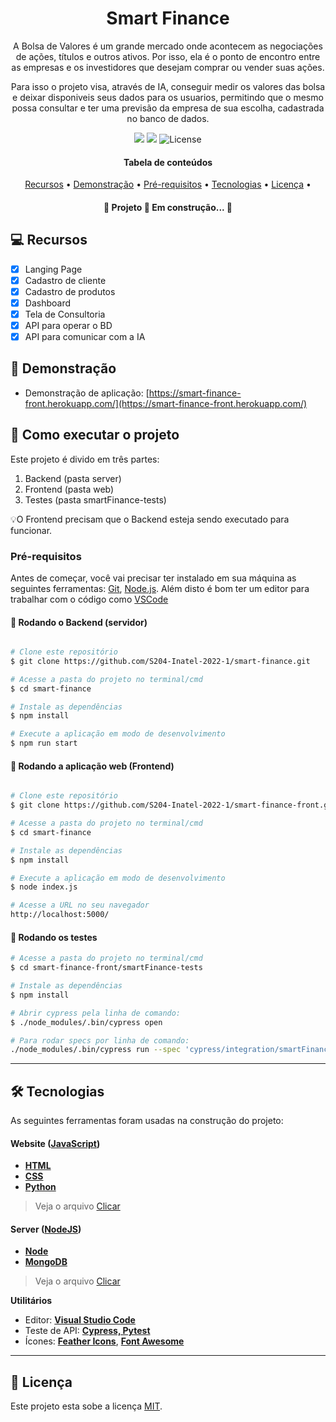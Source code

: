 <h1 align="center">Smart Finance</h1>
  <p align="center">
    A Bolsa de Valores é um grande mercado onde acontecem as negociações de ações, títulos e outros ativos. Por isso, ela é o ponto de encontro entre as empresas e os investidores que desejam comprar ou vender suas ações.
  </p>
  <p align="center">
    Para isso o projeto visa, através de IA, conseguir medir os valores das bolsa e deixar disponiveis seus dados para os usuarios, permitindo que o mesmo possa consultar e ter uma previsão da empresa de sua escolha, cadastrada no banco de dados.
  </p>
</section>

<p align="center">
	<img src = "https://img.shields.io/badge/Desenvolvido-JavaScript-blue">
	<img src="https://img.shields.io/badge/Status-Em%20andamento-yellow"/>
	 <a href="https://github.com/tgmarinho/README-ecoleta/commits/master">
  </a>
    
   <img alt="License" src="https://img.shields.io/badge/license-MIT-brightgreen">
</p>
<section class="tabela-de-conteudo" id="tabela-de-conteudo">
<h4 align="center"> 
	Tabela de conteúdos
</h4>

<p align="center">
 <a href="#-Recursos">Recursos</a> •
 <a href="#-Demonstração">Demonstração</a> • 
 <a href="#-Pré-requisitos">Pré-requisitos</a> • 
 <a href="#-Tecnologias">Tecnologias</a> • 
 <a href="#-Licença">Licença</a> • 
</p>
</section>
<h4 align="center"> 
	🚧  Projeto 🚀 Em construção...  🚧
</h4>

## 💻 Recursos

- [x] Langing Page
- [x] Cadastro de cliente
- [x] Cadastro de produtos
- [x] Dashboard
- [x] Tela de Consultoria
- [x] API para operar o BD
- [x] API para comunicar com a IA

## 🎨 Demonstração
* Demonstração de aplicação: [https://smart-finance-front.herokuapp.com/](https://smart-finance-front.herokuapp.com/)


## 🚀 Como executar o projeto

Este projeto é divido em três partes:
1. Backend (pasta server) 
2. Frontend (pasta web)
3. Testes (pasta smartFinance-tests)

💡O Frontend precisam que o Backend esteja sendo executado para funcionar.

### Pré-requisitos

Antes de começar, você vai precisar ter instalado em sua máquina as seguintes ferramentas:
[Git](https://git-scm.com), [Node.js](https://nodejs.org/en/). 
Além disto é bom ter um editor para trabalhar com o código como [VSCode](https://code.visualstudio.com/)

#### 🎲 Rodando o Backend (servidor)

```bash

# Clone este repositório
$ git clone https://github.com/S204-Inatel-2022-1/smart-finance.git

# Acesse a pasta do projeto no terminal/cmd
$ cd smart-finance

# Instale as dependências
$ npm install

# Execute a aplicação em modo de desenvolvimento
$ npm run start

```

#### 🧭 Rodando a aplicação web (Frontend)

```bash

# Clone este repositório
$ git clone https://github.com/S204-Inatel-2022-1/smart-finance-front.git

# Acesse a pasta do projeto no terminal/cmd
$ cd smart-finance

# Instale as dependências
$ npm install

# Execute a aplicação em modo de desenvolvimento
$ node index.js

# Acesse a URL no seu navegador
http://localhost:5000/

``` 

#### :dart: Rodando os testes
```bash
# Acesse a pasta do projeto no terminal/cmd
$ cd smart-finance-front/smartFinance-tests

# Instale as dependências
$ npm install

# Abrir cypress pela linha de comando:
$ ./node_modules/.bin/cypress open

# Para rodar specs por linha de comando:
./node_modules/.bin/cypress run --spec 'cypress/integration/smartFinance-tests/**/'

``` 
---

## 🛠 Tecnologias

As seguintes ferramentas foram usadas na construção do projeto:

#### **Website**  ([JavaScript](https://www.javascript.com/))

-   **[HTML](https://html.com/)**
-   **[CSS](https://developer.mozilla.org/pt-BR/docs/Web/CSS)**
-   **[Python](https://www.python.org/)**

> Veja o arquivo  [Clicar](https://github.com/S204-Inatel-2022-1/smart-finance-front.git)

#### **Server**  ([NodeJS](https://nodejs.org/en/))

-   **[Node](https://nodejs.org/en/)**
-   **[MongoDB](https://www.mongodb.com/cloud/atlas/lp/try2?utm_content=controlhterms&utm_source=google&utm_campaign=gs_americas_brazil_search_core_brand_atlas_desktop&utm_term=mongodb&utm_medium=cpc_paid_search&utm_ad=e&utm_ad_campaign_id=12212624308&adgroup=115749706023&gclid=CjwKCAjwgr6TBhAGEiwA3aVuITkbPlEXyKaZh-cJocBXWMQ5MrAV7vsNanm7VcZPkz1noYPsdzNLbhoCd_AQAvD_BwE)**

> Veja o arquivo  [Clicar](https://github.com/S204-Inatel-2022-1/smart-finance.git)

**Utilitários**

-   Editor:  **[Visual Studio Code](https://code.visualstudio.com/)** 
-   Teste de API:  **[Cypress, Pytest]()**
-   Ícones:  **[Feather Icons](https://feathericons.com/)**,  **[Font Awesome](https://fontawesome.com/)**

---

## 📝 Licença

Este projeto esta sobe a licença [MIT](./LICENSE).
